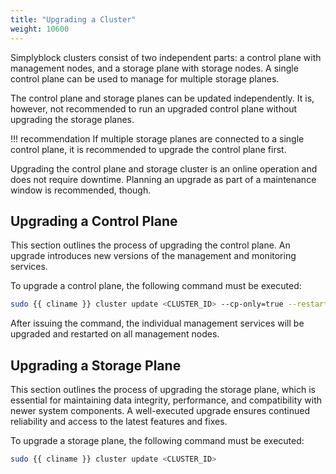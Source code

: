 ```yaml
---
title: "Upgrading a Cluster"
weight: 10600
---
```


Simplyblock clusters consist of two independent parts: a control plane with management nodes, and a storage plane with
storage nodes. A single control plane can be used to manage for multiple storage planes.

The control plane and storage planes can be updated independently. It is, however, not recommended to run an upgraded
control plane without upgrading the storage planes.

!!! recommendation
    If multiple storage planes are connected to a single control plane, it is recommended to upgrade the control plane
    first.

Upgrading the control plane and storage cluster is an online operation and does not require downtime. Planning an
upgrade as part of a maintenance window is recommended, though.

## Upgrading a Control Plane

This section outlines the process of upgrading the control plane. An upgrade introduces new versions of the management
and monitoring services.

To upgrade a control plane, the following command must be executed:

```bash
sudo {{ cliname }} cluster update <CLUSTER_ID> --cp-only=true --restart=true
```

After issuing the command, the individual management services will be upgraded and restarted on all management nodes. 

## Upgrading a Storage Plane

This section outlines the process of upgrading the storage plane, which is essential for maintaining data integrity,
performance, and compatibility with newer system components. A well-executed upgrade ensures continued reliability and
access to the latest features and fixes.

To upgrade a storage plane, the following command must be executed:

```bash
sudo {{ cliname }} cluster update <CLUSTER_ID>
```
